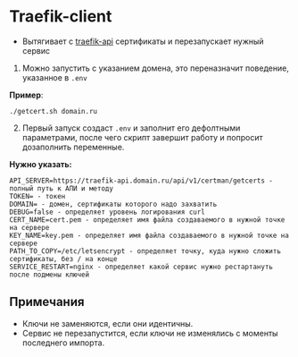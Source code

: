 # Traefik-client

- Вытягивает с [traefik-api](../traefik/readme.MD) сертификаты и перезапускает нужный сервис

1. Можно запустить с указанием домена, это переназначит поведение, указанное в `.env`

**Пример**:

```
./getcert.sh domain.ru
```

2. Первый запуск создаст `.env` и заполнит его дефолтными параметрами, после чего скрипт завершит работу и попросит дозаполнить переменные.

**Нужно указать:**

```
API_SERVER=https://traefik-api.domain.ru/api/v1/certman/getcerts - полный путь к АПИ и методу
TOKEN= - токен
DOMAIN= - домен, сертификаты которого надо захватить
DEBUG=false - определяет уровень логирования curl
CERT_NAME=cert.pem - определяет имя файла создаваемого в нужной точке на сервере
KEY_NAME=key.pem - определяет имя файла создаваемого в нужной точке на сервере
PATH_TO_COPY=/etc/letsencrypt - определяет точку, куда нужно сложить сертификаты, без / на конце
SERVICE_RESTART=nginx - определяет какой сервис нужно рестартануть после подмены ключей
```

## Примечания
- Ключи не заменяются, если они идентичны.
- Сервис не перезапустится, если ключи не изменялись с моменты последнего импорта.
